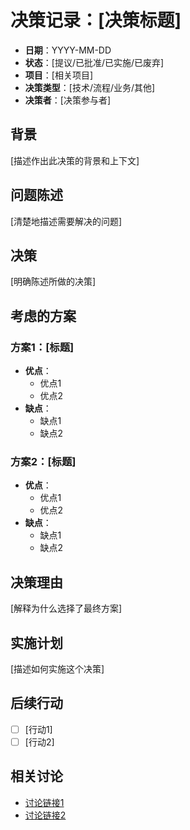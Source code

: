 # 决策记录：[决策标题]

- **日期**：YYYY-MM-DD
- **状态**：[提议/已批准/已实施/已废弃]
- **项目**：[相关项目]
- **决策类型**：[技术/流程/业务/其他]
- **决策者**：[决策参与者]

## 背景

[描述作出此决策的背景和上下文]

## 问题陈述

[清楚地描述需要解决的问题]

## 决策

[明确陈述所做的决策]

## 考虑的方案

### 方案1：[标题]

- **优点**：
  - 优点1
  - 优点2
- **缺点**：
  - 缺点1
  - 缺点2

### 方案2：[标题]

- **优点**：
  - 优点1
  - 优点2
- **缺点**：
  - 缺点1
  - 缺点2

## 决策理由

[解释为什么选择了最终方案]

## 实施计划

[描述如何实施这个决策]

## 后续行动

- [ ] [行动1]
- [ ] [行动2]

## 相关讨论

- [讨论链接1](链接)
- [讨论链接2](链接)

<!-- 
使用说明：
1. 将文件命名为"YYYY-MM-DD_决策标题.md"
2. 填写文件头部的元数据（日期、状态、项目等）
3. 清晰描述背景和问题
4. 列出所有考虑过的方案，以及各自的优缺点
5. 解释最终选择的理由
6. 描述实施计划和后续行动
7. 链接相关讨论
8. 删除此说明内容
-->

